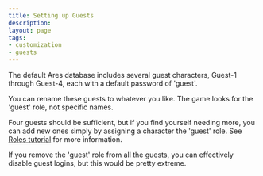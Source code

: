```yaml
---
title: Setting up Guests
description: 
layout: page
tags:
- customization
- guests
---
```


The default Ares database includes several guest characters, Guest-1 through Guest-4, each with a default password of 'guest'.

You can rename these guests to whatever you like. The game looks for the 'guest' role, not specific names.

Four guests should be sufficient, but if you find yourself needing more, you can add new ones simply by assigning a character the 'guest' role. See [Roles tutorial](/tutorials/manage/roles.html) for more information.

If you remove the 'guest' role from all the guests, you can effectively disable guest logins, but this would be pretty extreme.